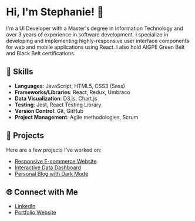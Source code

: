 # Hi, I'm Stephanie! 👋

I'm a UI Developer with a Master's degree in Information Technology and over 3 years of experience in software development. I specialize in developing and implementing highly-responsive user interface components for web and mobile applications using React. I also hold AIGPE Green Belt and Black Belt certifications.

## 🌟 Skills
- **Languages**: JavaScript, HTML5, CSS3 (Sass)
- **Frameworks/Libraries**: React, Redux, Umbraco
- **Data Visualization**: D3.js, Chart.js
- **Testing**: Jest, React Testing Library
- **Version Control**: Git, GitHub
- **Project Management**: Agile methodologies, Scrum

## 🚀 Projects
Here are a few projects I've worked on:

- [Responsive E-commerce Website](https://github.com/your-username/responsive-ecommerce)
- [Interactive Data Dashboard](https://github.com/your-username/data-dashboard)
- [Personal Blog with Dark Mode](https://github.com/your-username/personal-blog)

## 🌐 Connect with Me
- [LinkedIn](https://linkedin.com/in/your-profile)
- [Portfolio Website](https://your-portfolio-site.com)
